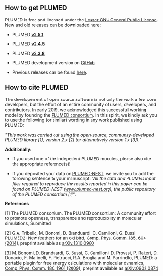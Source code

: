 How to get PLUMED
-----------------------------
PLUMED is free and licensed under the [Lesser GNU General Public License](http://www.gnu.org/licenses/lgpl-3.0.en.html).
New and old releases can be downloaded here:

* PLUMED [**v2.5.1**](https://drive.google.com/file/d/1So2SnPxu5_yn7K8T4WuQjKMmAOBcChe5/view?usp=drive_web)
* PLUMED [**v2.4.5**](https://drive.google.com/file/d/1XX_fSOy4ogxBlAmg2iyZdNu3oGlBEubm/view?usp=drive_web)
* PLUMED [**v2.3.8**](https://drive.google.com/file/d/19NHg7zf00iFgHyUqNaobEbXdR_V2sqsT/view?usp=drive_web)

* PLUMED development version on [GitHub](http://github.com/plumed/plumed2)

* Previous releases can be found [here](https://drive.google.com/drive/folders/0BwSy_pKU_ogWZnNGSjQ1V203bWM).


How to cite PLUMED
-----------------------------
The developement of open source software is not only the work a few core developers, but the effort of an entire community of users, developers, and contributors. In early 2019, we acknowledged this successfull working model by founding the [PLUMED consortium](https://plumed.github.io/plumed-nest-site/Members.html). In this spirit, we kindly ask you to use the following (or similar) wording in any work published using PLUMED:

*"This work was carried out using the open-source, community-developed PLUMED library [1], version 2.x [2] (or alternatively version 1.x [3])."*


**Additionally:**

- If you used one of the indepedent PLUMED modules, please also cite the appropriate reference(s)!

- If you deposited your data on [PLUMED-NEST](https://plumed.github.io/plumed-nest-site/), we invite you to add the    following sentence to your manuscript: *"All the data and PLUMED input files required to reproduce the results reported in this paper can be found on PLUMED-NEST (www.plumed-nest.org), the public repository of the PLUMED consortium [1]"*.

**References**

[1] The PLUMED consortium.
The PLUMED consortium: A community effort to promote openness, transparence and reproducibility in molecular simulations,
Submitted

[2] G.A. Tribello, M. Bonomi, D. Branduardi, C. Camilloni, G. Bussi  
  PLUMED2: New feathers for an old bird,
  [Comp. Phys. Comm. 185, 604 (2014)](http://doi.org/10.1016/j.cpc.2013.09.018), preprint available as [arXiv:1310.0980](https://arxiv.org/abs/1310.0980)

[3] M. Bonomi, D. Branduardi, G. Bussi, C. Camilloni, D. Provasi, P. Raiteri, D. Donadio, F. Marinelli, F. Pietrucci, R.A. Broglia and M. Parrinello,
  PLUMED: a portable plugin for free energy calculations with molecular dynamics,
  [Comp. Phys. Comm. 180, 1961 (2009)](http://doi.org/10.1016/j.cpc.2009.05.011), preprint available as [arXiv:0902.0874](http://arxiv.org/abs/0902.0874)




